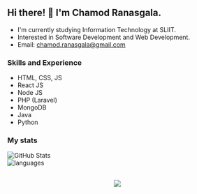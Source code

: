 ## Hi there! 👋 I'm Chamod Ranasgala.
* I'm currently studying Information Technology at SLIIT. <br>
* Interested in Software Development and Web Development. <br>
* Email: chamod.ranasgala@gmail.com

### Skills and Experience

- HTML, CSS, JS
- React JS
- Node JS
- PHP (Laravel)
- MongoDB
- Java
- Python

### My stats

![GitHub Stats](https://github-readme-stats.vercel.app/api?username=chamodranasgala&theme=great-gatsby) <br>
<img align="center" src="https://github-readme-stats.vercel.app/api/top-langs/?username=chamodranasgala&&exclude_reo=chamodranasgala&layout=compact&theme=great-gatsby" alt="languages"/> <br><br>

<p align="center">
  <img src="https://skillicons.dev/icons?i=html,css,js,bootstrap,jquery,java,nodejs,mongodb,php,figma,react,git,eclipse,androidstudio,vscode"/>
</p>

